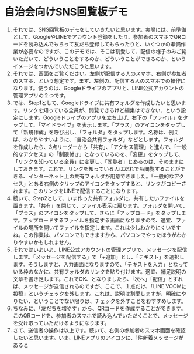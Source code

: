 # 自治会向けSNS回覧板デモ
1. それでは、SNS回覧板のデモをしていきたいと思います。実際には、前準備として、GoogleやLINEでアカウント登録をしたり、参加者のスマホでQRコードを読み込んでもらって友だち登録してもらったりと、いくつかの準備作業が必要なのですが、このデモでは、そこは割愛して、配信の様子のみご覧いただいて、どういうことをするのか、どういうことができるのか、というイメージをつかんでいただこうと思います。
2. それでは、画面をご覧ください。左側が配信する人のスマホ、右側が参加者のスマホ、という想定です。まず、左側の、配信する人のスマホでの操作になります。使うのは、Googleドライブのアプリと、LINE公式アカウントの管理アプリの２つです。
3. では、Step1として、Googleドライブに共有フォルダを作成したいと思います。リンクを知っている全員が、閲覧できるけど編集はできない、という設定にします。Googleドライブのアプリを立ち上げ、右下の「ファイル」をタップして、「マイドライブ」を表示します。「プラス」のアイコンをタップして「新規作成」を呼び出し、「フォルダ」をタップします。名称は、例えば、わかりやすいように、「自治会共有フォルダ」などとします。フォルダを作成したら、3点リーダーから「共有」、「アクセス管理」と進んで、「一般的なアクセス」の「制限付き」となっているのを、「変更」をタップして、「リンクを知っている全員」に変更し、「閲覧者」とあるのは、そのままにしておきます。これで、リンクを知っている人はだれでも閲覧することができる、インターネット上の共有フォルダが用意できました。「一般的なアクセス」とある右側のクリップのアイコンをタップすると、リンクがコピーされます。このリンクをLINEで配信することになります。
4. 続いて、Step2として、いま作った共有フォルダに、共有したいファイルを置きます。「共有」を閉じて、ファイル表示に戻ります。フォルダを開いて、「プラス」のアイコンをタップして、さらに「アップロード」をタップします。アップロードするファイルを指定する画面になりますので、適宜、ファイルの場所を開いてファイルを指定します。これは少しわかりにくいですね。この作業は、パソコンでもできますから、パソコンでやったほうがわかりやすいかもしれません。
5. それではいよいよ、LINE公式アカウントの管理アプリで、メッセージを配信します。「メッセージを配信する」で「+追加」とし、「テキスト」を選択します。そうしますと、入力画面になりますので、「テキストを入力」となっている枠のなかに、共有フォルダのリンクを貼り付けます。適宜、補足説明の文章を書き足します。これでOK、となりましたら、「次へ」「配信」とすれば、メッセージが送信されるのですが、ここで、１点だけ、「LINE VOOMに投稿」というチェックを外します。これは、説明は割愛しますが、明確にやりたい、ということでない限りは、チェックを外すことをおすすめします。
6. ちなみに、「友だちを増やす」から、QRコードを作成することができます。このQRコードを、参加者のスマホで読み込んでいただくことで、メッセージを受け取っていただけるようになります。
7. さて、送信者の操作は以上です。続いて、右側の参加者のスマホ画面を確認したいと思います。いま、LINEアプリのアイコンに、1件新着メッセージがあると
